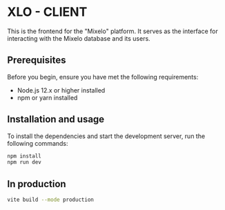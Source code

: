 # XLO - CLIENT

This is the frontend for the "Mixelo" platform. It serves as the interface for interacting with the Mixelo database and its users.

## Prerequisites

Before you begin, ensure you have met the following requirements:
- Node.js 12.x or higher installed
- npm or yarn installed

## Installation and usage

To install the dependencies and start the development server, run the following commands:
```bash
npm install
npm run dev
```

## In production
```bash
vite build --mode production
```